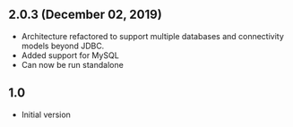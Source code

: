 ## 2.0.3 (December 02, 2019)
  - Architecture refactored to support multiple databases and connectivity models beyond JDBC.
  - Added support for MySQL
  - Can now be run standalone

## 1.0 
  - Initial version
